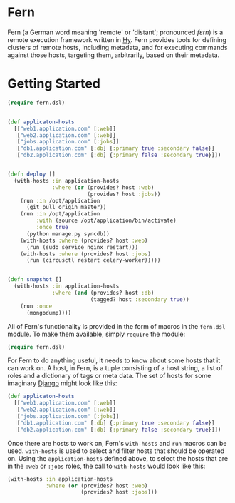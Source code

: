 Fern
====

Fern (a German word meaning 'remote' or 'distant'; pronounced *fɛrn*) is a
remote execution framework written in [Hy](http://hylang.org/). Fern provides
tools for defining clusters of remote hosts, including metadata, and for
executing commands against those hosts, targeting them, arbitrarily, based on
their metadata.


Getting Started
===============

```clojure
(require fern.dsl)


(def applicaton-hosts
  [["web1.application.com" [:web]]
   ["web2.application.com" [:web]]
   ["jobs.application.com" [:jobs]]
   ["db1.application.com" [:db] {:primary true :secondary false}]
   ["db2.application.com" [:db] {:primary false :secondary true}]])


(defn deploy []
  (with-hosts :in application-hosts
              :where (or (provides? host :web)
                         (provides? host :jobs))
    (run :in /opt/application
      (git pull origin master))
    (run :in /opt/application
         :with (source /opt/application/bin/activate)
         :once true
      (python manage.py syncdb))
    (with-hosts :where (provides? host :web)
      (run (sudo service nginx restart)))
    (with-hosts :where (provides? host :jobs)
      (run (circusctl restart celery-worker)))))


(defn snapshot []
  (with-hosts :in application-hosts
              :where (and (provides? host :db)
                          (tagged? host :secondary true))
    (run :once
      (mongodump))))
```

All of Fern's functionality is provided in the form of macros in the `fern.dsl`
module. To make them available, simply `require` the module:

```clojure
(require fern.dsl)
```

For Fern to do anything useful, it needs to know about some hosts that it can
work on. A host, in Fern, is a tuple consisting of a host string, a list of
roles and a dictionary of tags or meta data.  The set of hosts for some
imaginary [Django](https://www.djangoproject.com) might look like this:

```clojure
(def applicaton-hosts
  [["web1.application.com" [:web]]
   ["web2.application.com" [:web]]
   ["jobs.application.com" [:jobs]]
   ["db1.application.com" [:db] {:primary true :secondary false}]
   ["db2.application.com" [:db] {:primary false :secondary true}]])
```

Once there are hosts to work on, Fern's `with-hosts` and `run` macros can be
used. `with-hosts` is used to select and filter hosts that should be operated
on. Using the `application-hosts` defined above, to select the hosts that are
in the `:web` or `:jobs` roles, the call to `with-hosts` would look like this:

```clojure
(with-hosts :in application-hosts
            :where (or (provides? host :web)
                       (provides? host :jobs)))
```
